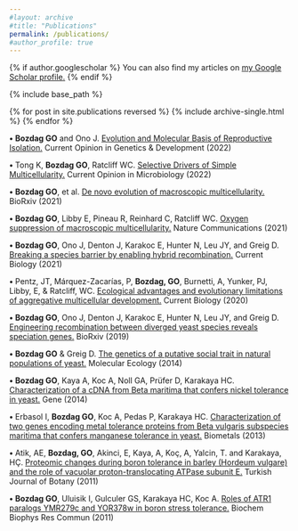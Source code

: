 ```yaml
---
#layout: archive
#title: "Publications"
permalink: /publications/
#author_profile: true
---
```


{% if author.googlescholar %}
  You can also find my articles on <u><a href="{{author.googlescholar}}">my Google Scholar profile</a>.</u>
{% endif %}

{% include base_path %}

{% for post in site.publications reversed %}
  {% include archive-single.html %}
{% endfor %}

**•**	**Bozdag GO** and Ono J. [Evolution and Molecular Basis of Reproductive Isolation.](https://doi.org/10.1016/j.gde.2022.101952) Current Opinion in Genetics & Development (2022)

**•**	Tong K, **Bozdag GO**, Ratcliff WC. [Selective Drivers of Simple Multicellularity.](doi.org/10.1016/j.mib.2022.102141) Current Opinion in Microbiology (2022)

**•**	**Bozdag GO**, et al. [De novo evolution of macroscopic multicellularity.](https://doi.org/10.1101/2021.08.03.454982) BioRxiv (2021)

**•**	**Bozdag GO**, Libby E, Pineau R, Reinhard C, Ratcliff WC. [Oxygen suppression of macroscopic multicellularity.](https://doi.org/10.1038/s41467-021-23104-0) Nature Communications (2021)

**•**	**Bozdag GO**, Ono J, Denton J, Karakoc E, Hunter N, Leu JY, and Greig D. [Breaking a species barrier by enabling hybrid recombination.](https://doi.org/10.1016/j.cub.2020.12.038) Current Biology (2021) 

**•**	Pentz, JT, Márquez-Zacarías, P, **Bozdag, GO**, Burnetti, A, Yunker, PJ, Libby, E, & Ratcliff, WC. [Ecological advantages and evolutionary limitations of aggregative multicellular development.](https://doi.org/10.1016/j.cub.2020.08.006) Current Biology (2020)

**•**	**Bozdag GO**, Ono J, Denton J, Karakoc E, Hunter N, Leu JY, and Greig D. [Engineering recombination between diverged yeast species reveals speciation genes.](https://doi.org/10.1101/755165) BioRxiv (2019) 

**•**	**Bozdag GO** & Greig D. [The genetics of a putative social trait in natural populations of yeast.](https://doi.org/10.1111/mec.12904) Molecular Ecology (2014)
 
**•**	**Bozdag GO**, Kaya A, Koc A, Noll GA, Prüfer D, Karakaya HC. [Characterization of a cDNA from Beta maritima that confers nickel tolerance in yeast.](https://doi.org/10.1016/j.gene.2014.01.052) Gene (2014)

**•**	Erbasol I, **Bozdag GO**, Koc A, Pedas P, Karakaya HC. [Characterization of two genes encoding metal tolerance proteins from Beta vulgaris subspecies maritima that confers manganese tolerance in yeast.](https://link.springer.com/article/10.1007/s10534-013-9658-7) Biometals (2013) 

**•**	Atik, AE, **Bozdag, GO**, Akinci, E, Kaya, A, Koç, A, Yalcin, T. and Karakaya, HÇ. [Proteomic changes during boron tolerance in barley (Hordeum vulgare) and the role of vacuolar proton-translocating ATPase subunit E.](https://doi.org/10.3906/bot-1007-29 ) Turkish Journal of Botany (2011) 

**•**	**Bozdag GO**, Uluisik I, Gulculer GS, Karakaya HC, Koc A. [Roles of ATR1 paralogs YMR279c and YOR378w in boron stress tolerance.](doi.org/10.1016/j.bbrc.2011.05.080) Biochem Biophys Res Commun (2011)

